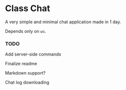 # Class Chat

A very simple and minimal chat application made in 1 day.

Depends only on `ws`.

### TODO

Add server-side commands

Finalize readme

Markdown support?

Chat log downloading